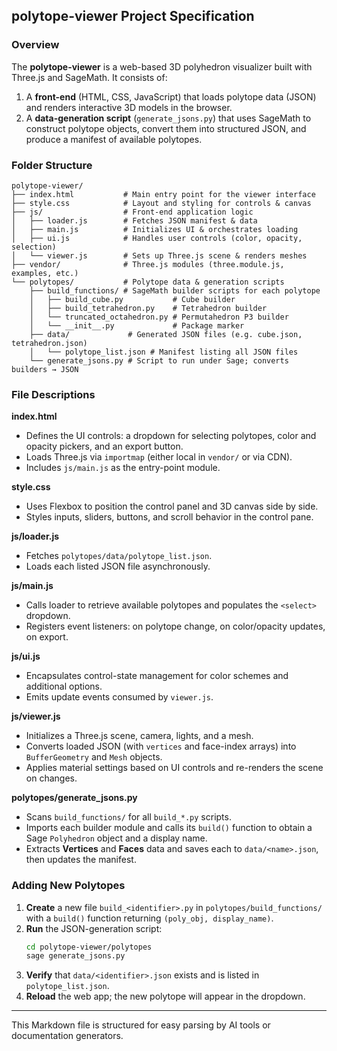 ## polytope-viewer Project Specification

### Overview
The **polytope-viewer** is a web-based 3D polyhedron visualizer built with Three.js and SageMath. It consists of:
1. A **front-end** (HTML, CSS, JavaScript) that loads polytope data (JSON) and renders interactive 3D models in the browser.
2. A **data-generation script** (`generate_jsons.py`) that uses SageMath to construct polytope objects, convert them into structured JSON, and produce a manifest of available polytopes.

### Folder Structure
```
polytope-viewer/
├── index.html           # Main entry point for the viewer interface
├── style.css            # Layout and styling for controls & canvas
├── js/                  # Front-end application logic
│   ├── loader.js        # Fetches JSON manifest & data
│   ├── main.js          # Initializes UI & orchestrates loading
│   ├── ui.js            # Handles user controls (color, opacity, selection)
│   └── viewer.js        # Sets up Three.js scene & renders meshes
├── vendor/              # Three.js modules (three.module.js, examples, etc.)
└── polytopes/           # Polytope data & generation scripts
    ├── build_functions/ # SageMath builder scripts for each polytope
    │   ├── build_cube.py           # Cube builder
    │   ├── build_tetrahedron.py    # Tetrahedron builder
    │   └── truncated_octahedron.py # Permutahedron P3 builder
    │   └── __init__.py             # Package marker
    ├── data/             # Generated JSON files (e.g. cube.json, tetrahedron.json)
    │   └── polytope_list.json # Manifest listing all JSON files
    └── generate_jsons.py # Script to run under Sage; converts builders → JSON
```

### File Descriptions

**index.html**
- Defines the UI controls: a dropdown for selecting polytopes, color and opacity pickers, and an export button.
- Loads Three.js via `importmap` (either local in `vendor/` or via CDN).
- Includes `js/main.js` as the entry-point module.

**style.css**
- Uses Flexbox to position the control panel and 3D canvas side by side.
- Styles inputs, sliders, buttons, and scroll behavior in the control pane.

**js/loader.js**
- Fetches `polytopes/data/polytope_list.json`.
- Loads each listed JSON file asynchronously.

**js/main.js**
- Calls loader to retrieve available polytopes and populates the `<select>` dropdown.
- Registers event listeners: on polytope change, on color/opacity updates, on export.

**js/ui.js**
- Encapsulates control-state management for color schemes and additional options.
- Emits update events consumed by `viewer.js`.

**js/viewer.js**
- Initializes a Three.js scene, camera, lights, and a mesh.
- Converts loaded JSON (with `vertices` and face-index arrays) into `BufferGeometry` and `Mesh` objects.
- Applies material settings based on UI controls and re-renders the scene on changes.

**polytopes/generate_jsons.py**
- Scans `build_functions/` for all `build_*.py` scripts.
- Imports each builder module and calls its `build()` function to obtain a Sage `Polyhedron` object and a display name.
- Extracts **Vertices** and **Faces** data and saves each to `data/<name>.json`, then updates the manifest.

### Adding New Polytopes
1. **Create** a new file `build_<identifier>.py` in `polytopes/build_functions/` with a `build()` function returning `(poly_obj, display_name)`.
2. **Run** the JSON-generation script:  
   ```bash
   cd polytope-viewer/polytopes
   sage generate_jsons.py
   ```
3. **Verify** that `data/<identifier>.json` exists and is listed in `polytope_list.json`.
4. **Reload** the web app; the new polytope will appear in the dropdown.

---

This Markdown file is structured for easy parsing by AI tools or documentation generators.
